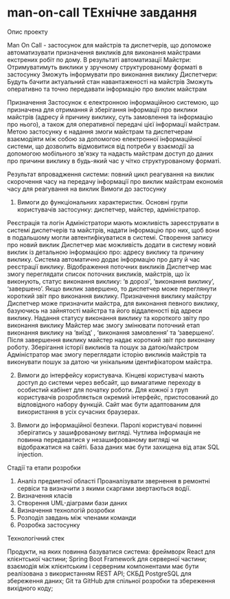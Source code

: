# man-on-call ТЕхнічне завдання
Опис проекту

Man On Call - застосунок для майстрів та диспетчерів, що допоможе автоматизувати призначення викликів для виконання майстрами екстрених робіт по дому.
В результаті автоматизації
Майстри:
Отримуватимуть виклики у зручному структурованому форматі в застосунку
Зможуть інформувати про виконання виклику
Диспетчери:
Будуть бачити актуальний стан навантаженості на майстрів
Зможуть оперативно та точно передавати інформацію про виклик майстрам

Призначення
Застосунок є електронною інформаційною системою, що призначена для отримання й зберігання інформації про виклики майстрів (адресу й причину виклику, суть замовлення та інформацію про нього), а також для оперативної передачі цієї інформації майстрам.
Метою застосунку є надання змоги майстрам та диспетчерам взаємодіяти між собою за допомогою електронної інформаційної системи, що дозволить відмовитися від потреби у взаємодії за допомогою мобільного зв'язку та надасть майстрам доступ до даних про причини виклику в будь-який час у чітко структурованому форматі.

Результат впровадження системи:
повний цикл реагування на виклик
скорочення часу на передачу інформації про виклик майстрам
економія часу для реагування на виклик
Вимоги до застосунку

1. Вимоги до функціональних характеристик.
Основні групи користувачів застосунку: диспетчер, майстер, адміністратор.
 
Реєстрація та логін
Адміністратори мають можливість зареєструвати в системі диспетчерів та майстрів, надати інформацію про них, щоб вони в подальшому могли автентифікуватися в системі.
Створення запису про новий виклик
Диспетчер має можливість додати в систему новий виклик із детальною інформацією про: адресу виклику та причину виклику. Система автоматично додає інформацію про дату й час реєстрації виклику.
Відображення поточних викликів
Диспетчер має змогу переглядати список поточних викликів, майстрів, що їх виконують, статус виконання виклику: ‘в дорозі', ‘виконання виклику’, ‘завершено’. Якщо виклик завершено, то диспетчер може переглянути короткий звіт про виконання виклику.
Призначення виклику майстру
Диспетчер може призначити майстра, для виконання певного виклику, базуючись на зайнятості майстра та його віддаленості від адреси виклику.
Надання статусу виконання виклику та короткого звіту про виконання виклику
Майстер має змогу змінювати поточний етап виконання виклику на ‘виїзд’ , ‘виконання замовлення’ та  ‘завершено’. Після завершення виклику майстер надає короткий звіт про виконану роботу.
Зберігання історії викликів та пошук за датою/майстром
Адміністратор має змогу переглядати історію викликів майстрів та виконувати пошук за датою чи унікальним ідентифікатором майстра.



2. Вимоги до інтерфейсу користувача.
Кінцеві користувачі мають доступ до системи через вебсайт, що вимагатиме переходу в особистий кабінет для початку роботи. Для кожної з груп користувачів розробляється окремий інтерфейс, пристосований до відповідного набору функцій. Сайт має бути адаптованим для використання в усіх сучасних браузерах.

3. Вимоги до інформаційної безпеки.
Паролі користувачі повинні зберігатись у зашифрованому вигляді. Чутлива інформація не повинна передаватися у незашифрованому вигляді чи відображатися на сайті.
База даних має бути захищена від атак SQL injection.
 

Стадії та етапи розробки
 
1. Аналіз предметної області
Проаналізувати звернення в ремонтні сервіси та визначити з якими скаргами звертаються водії. 
2. Визначення класів
3. Створення UML-діаграми бази даних
4. Визначення технологій розробки
5. Розподіл завдань між членами команди
6. Розробка застосунку
 


Технологічний стек

Продукти, на яких повинна базуватися система:
фреймворк React для клієнтської частини;
Spring Boot Framework для серверної частини;
взаємодія між клієнтським і серверним компонентами має бути реалізована з використанням REST API;
СКБД PostgreSQL для збереження даних;
Git та GitHub для спільної розробки та збереження вихідного коду;
